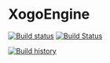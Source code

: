 # XogoEngine

[![Build status](https://ci.appveyor.com/api/projects/status/wd07djm34vuop1k8/branch/master?svg=true&passingText=windows%20-%20passing&failingText=windows%20-%20failing&pendingText=windows%20-%20pending)](https://ci.appveyor.com/project/RMCKirby/xogoengine/branch/master) [![Build Status](https://travis-ci.org/RMCKirby/XogoEngine.svg?branch=master)](https://travis-ci.org/RMCKirby/XogoEngine)

[![Build history](http://buildstats.info/{appveyor}/chart/{rmckirby}/{xogoengine})]({https://ci.appveyor.com/project/RMCKirby/xogoengine/history})
